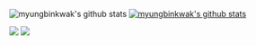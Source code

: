 ![myungbinkwak's github stats](https://github-readme-stats.vercel.app/api?username=myungbinkwak&show_icons=true)
[![myungbinkwak's github stats](https://github-readme-stats.vercel.app/api/top-langs/?username=myungbinkwak&show_icons=true&hide_border=true&title_color=004386&icon_color=004386&layout=compact)](https://github.com/myungbinkwak)

<img src="https://img.shields.io/badge/R-276DC3?style=flat-square&logo=R&logoColor=white"/></a>
<img src="https://img.shields.io/badge/Python-3766AB?style=flat-square&logo=Python&logoColor=white"/></a>
